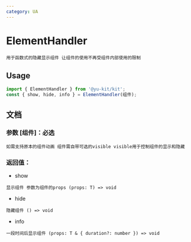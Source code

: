 ```yaml
---
category: UA
---
```


# ElementHandler

    用于函数式的隐藏显示组件 让组件的使用不再受组件内部使用的限制

## Usage

```ts
import { ElementHandler } from '@yu-kit/kit';
const { show, hide, info } = ElementHandler(组件);
```

## 文档

### 参数 [组件]：必选

```
如需支持原本的组件动画 组件需自带可选的visible visible用于控制组件的显示和隐藏
```

### 返回值：

- show

```
显示组件 参数为组件的props (props: T) => void
```

- hide

```
隐藏组件 () => void
```

- info

```
一段时间后显示组件 (props: T & { duration?: number }) => void
```
